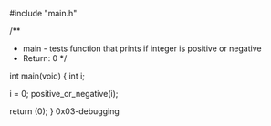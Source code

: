 #include "main.h"

/**
* main - tests function that prints if integer is positive or negative
* Return: 0
*/

int main(void)
{
int i;

i = 0;
positive_or_negative(i);

return (0);
}
0x03-debugging
